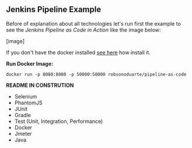 Jenkins Pipeline Example
---------------------------------------------------------------------------------------

Before of explanation about all technologies let's run first the example to see the *Jenkins Pipeline as Code in Action* like the image below:

[image]

If you don't have the docker installed [see here](https://www.docker.com/products/docker) how install it.


**Run Docker Image:**
```
docker run -p 8080:8080 -p 50000:50000 robsonoduarte/pipeline-as-code

```

**README IN CONSTRUTION**

* Selenium
* PhantomJS
* JUnit
* Gradle
* Test (Unit, Integration, Performance)
* Docker
* Jmeter
* Java
